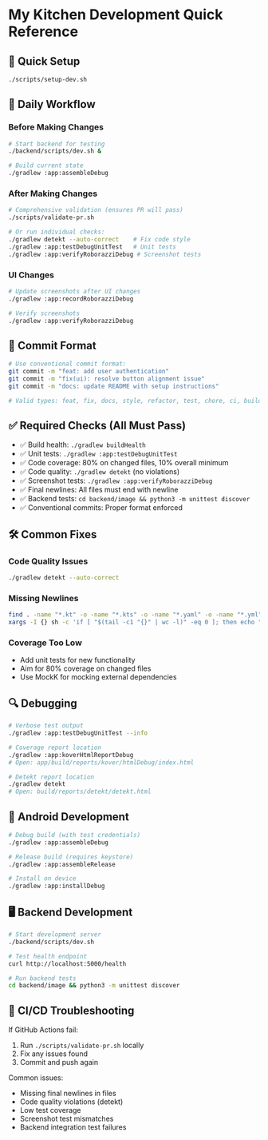 # My Kitchen Development Quick Reference

## 🚀 Quick Setup
```bash
./scripts/setup-dev.sh
```

## 🔄 Daily Workflow

### Before Making Changes
```bash
# Start backend for testing
./backend/scripts/dev.sh &

# Build current state
./gradlew :app:assembleDebug
```

### After Making Changes
```bash
# Comprehensive validation (ensures PR will pass)
./scripts/validate-pr.sh

# Or run individual checks:
./gradlew detekt --auto-correct    # Fix code style
./gradlew :app:testDebugUnitTest   # Unit tests
./gradlew :app:verifyRoborazziDebug # Screenshot tests
```

### UI Changes
```bash
# Update screenshots after UI changes
./gradlew :app:recordRoborazziDebug

# Verify screenshots
./gradlew :app:verifyRoborazziDebug
```

## 📝 Commit Format
```bash
# Use conventional commit format:
git commit -m "feat: add user authentication"
git commit -m "fix(ui): resolve button alignment issue"
git commit -m "docs: update README with setup instructions"

# Valid types: feat, fix, docs, style, refactor, test, chore, ci, build, perf, revert
```

## ✅ Required Checks (All Must Pass)
- ✅ Build health: `./gradlew buildHealth`
- ✅ Unit tests: `./gradlew :app:testDebugUnitTest`
- ✅ Code coverage: 80% on changed files, 10% overall minimum
- ✅ Code quality: `./gradlew detekt` (no violations)
- ✅ Screenshot tests: `./gradlew :app:verifyRoborazziDebug`
- ✅ Final newlines: All files must end with newline
- ✅ Backend tests: `cd backend/image && python3 -m unittest discover`
- ✅ Conventional commits: Proper format enforced

## 🛠️ Common Fixes

### Code Quality Issues
```bash
./gradlew detekt --auto-correct
```

### Missing Newlines
```bash
find . -name "*.kt" -o -name "*.kts" -o -name "*.yaml" -o -name "*.yml" -o -name "*.py" -o -name "*.md" -o -name "*.json" | \
xargs -I {} sh -c 'if [ "$(tail -c1 "{}" | wc -l)" -eq 0 ]; then echo "" >> "{}"; fi'
```

### Coverage Too Low
- Add unit tests for new functionality
- Aim for 80% coverage on changed files
- Use MockK for mocking external dependencies

## 🔍 Debugging
```bash
# Verbose test output
./gradlew :app:testDebugUnitTest --info

# Coverage report location
./gradlew :app:koverHtmlReportDebug
# Open: app/build/reports/kover/htmlDebug/index.html

# Detekt report location  
./gradlew detekt
# Open: build/reports/detekt/detekt.html
```

## 📱 Android Development
```bash
# Debug build (with test credentials)
./gradlew :app:assembleDebug

# Release build (requires keystore)
./gradlew :app:assembleRelease

# Install on device
./gradlew :app:installDebug
```

## 🖥️ Backend Development
```bash
# Start development server
./backend/scripts/dev.sh

# Test health endpoint
curl http://localhost:5000/health

# Run backend tests
cd backend/image && python3 -m unittest discover
```

## 🚨 CI/CD Troubleshooting

If GitHub Actions fail:
1. Run `./scripts/validate-pr.sh` locally
2. Fix any issues found
3. Commit and push again

Common issues:
- Missing final newlines in files
- Code quality violations (detekt)
- Low test coverage
- Screenshot test mismatches
- Backend integration test failures

